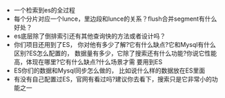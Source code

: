 - 一个检索到es的全过程
- 每个分片对应一个lunce，里边段和lunce的关系？flush合并segment有什么好处？
- es底层除了倒排索引还有其他查询快的方法或者设计吗？
- 你们项目还用到了ES， 你对他有多少了解?它有什么缺点?它和Mysql有什么区别?ES怎么配置的，
  数据量有多少，它除了搜索还有什么功能?你说它性能高，体现在哪里?它有什么缺点?什么场景才需
  要用到ES
- ES你们的数据和Mysql同步怎么做的， 比如说什么样的数据放在ES里面
- 有没有自己配置过ES，官网有看过吗?建议你去看下，搜索只是它非常小的功能之一